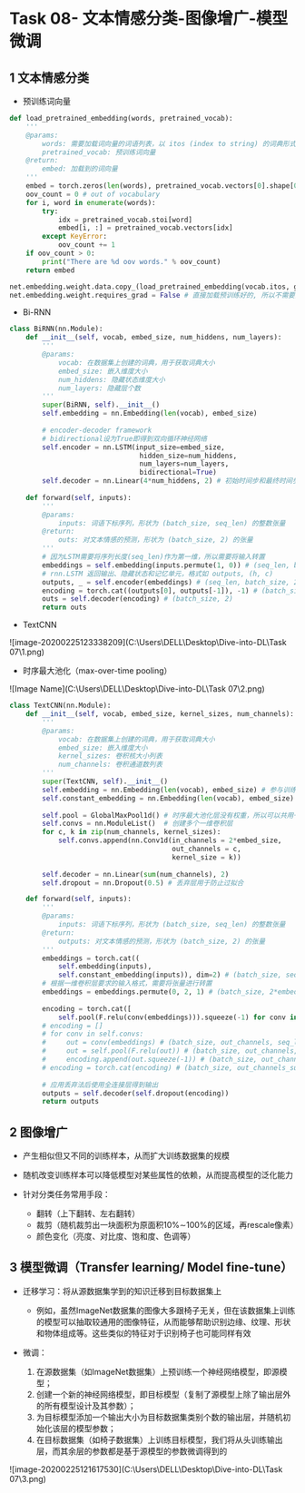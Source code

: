# Task 08- 文本情感分类-图像增广-模型微调

## 1 文本情感分类

* 预训练词向量

```python
def load_pretrained_embedding(words, pretrained_vocab):
    '''
    @params:
        words: 需要加载词向量的词语列表，以 itos (index to string) 的词典形式给出
        pretrained_vocab: 预训练词向量
    @return:
        embed: 加载到的词向量
    '''
    embed = torch.zeros(len(words), pretrained_vocab.vectors[0].shape[0]) # 初始化为0
    oov_count = 0 # out of vocabulary
    for i, word in enumerate(words):
        try:
            idx = pretrained_vocab.stoi[word]
            embed[i, :] = pretrained_vocab.vectors[idx]
        except KeyError:
            oov_count += 1
    if oov_count > 0:
        print("There are %d oov words." % oov_count)
    return embed

net.embedding.weight.data.copy_(load_pretrained_embedding(vocab.itos, glove_vocab))
net.embedding.weight.requires_grad = False # 直接加载预训练好的, 所以不需要更新它
```

* Bi-RNN

```python
class BiRNN(nn.Module):
    def __init__(self, vocab, embed_size, num_hiddens, num_layers):
        '''
        @params:
            vocab: 在数据集上创建的词典，用于获取词典大小
            embed_size: 嵌入维度大小
            num_hiddens: 隐藏状态维度大小
            num_layers: 隐藏层个数
        '''
        super(BiRNN, self).__init__()
        self.embedding = nn.Embedding(len(vocab), embed_size)
        
        # encoder-decoder framework
        # bidirectional设为True即得到双向循环神经网络
        self.encoder = nn.LSTM(input_size=embed_size, 
                                hidden_size=num_hiddens, 
                                num_layers=num_layers,
                                bidirectional=True)
        self.decoder = nn.Linear(4*num_hiddens, 2) # 初始时间步和最终时间步的隐藏状态作为全连接层输入
        
    def forward(self, inputs):
        '''
        @params:
            inputs: 词语下标序列，形状为 (batch_size, seq_len) 的整数张量
        @return:
            outs: 对文本情感的预测，形状为 (batch_size, 2) 的张量
        '''
        # 因为LSTM需要将序列长度(seq_len)作为第一维，所以需要将输入转置
        embeddings = self.embedding(inputs.permute(1, 0)) # (seq_len, batch_size, d)
        # rnn.LSTM 返回输出、隐藏状态和记忆单元，格式如 outputs, (h, c)
        outputs, _ = self.encoder(embeddings) # (seq_len, batch_size, 2*h)
        encoding = torch.cat((outputs[0], outputs[-1]), -1) # (batch_size, 4*h)
        outs = self.decoder(encoding) # (batch_size, 2)
        return outs
```

* TextCNN

![image-20200225123338209](C:\Users\DELL\Desktop\Dive-into-DL\Task 07\1.png)

* 时序最大池化（max-over-time pooling）

![Image Name](C:\Users\DELL\Desktop\Dive-into-DL\Task 07\2.png)



```python
class TextCNN(nn.Module):
    def __init__(self, vocab, embed_size, kernel_sizes, num_channels):
        '''
        @params:
            vocab: 在数据集上创建的词典，用于获取词典大小
            embed_size: 嵌入维度大小
            kernel_sizes: 卷积核大小列表
            num_channels: 卷积通道数列表
        '''
        super(TextCNN, self).__init__()
        self.embedding = nn.Embedding(len(vocab), embed_size) # 参与训练的嵌入层
        self.constant_embedding = nn.Embedding(len(vocab), embed_size) # 不参与训练的嵌入层
        
        self.pool = GlobalMaxPool1d() # 时序最大池化层没有权重，所以可以共用一个实例
        self.convs = nn.ModuleList()  # 创建多个一维卷积层
        for c, k in zip(num_channels, kernel_sizes):
            self.convs.append(nn.Conv1d(in_channels = 2*embed_size, 
                                        out_channels = c, 
                                        kernel_size = k))
            
        self.decoder = nn.Linear(sum(num_channels), 2)
        self.dropout = nn.Dropout(0.5) # 丢弃层用于防止过拟合

    def forward(self, inputs):
        '''
        @params:
            inputs: 词语下标序列，形状为 (batch_size, seq_len) 的整数张量
        @return:
            outputs: 对文本情感的预测，形状为 (batch_size, 2) 的张量
        '''
        embeddings = torch.cat((
            self.embedding(inputs), 
            self.constant_embedding(inputs)), dim=2) # (batch_size, seq_len, 2*embed_size)
        # 根据一维卷积层要求的输入格式，需要将张量进行转置
        embeddings = embeddings.permute(0, 2, 1) # (batch_size, 2*embed_size, seq_len)
        
        encoding = torch.cat([
            self.pool(F.relu(conv(embeddings))).squeeze(-1) for conv in self.convs], dim=1)
        # encoding = []
        # for conv in self.convs:
        #     out = conv(embeddings) # (batch_size, out_channels, seq_len-kernel_size+1)
        #     out = self.pool(F.relu(out)) # (batch_size, out_channels, 1)
        #     encoding.append(out.squeeze(-1)) # (batch_size, out_channels)
        # encoding = torch.cat(encoding) # (batch_size, out_channels_sum)
        
        # 应用丢弃法后使用全连接层得到输出
        outputs = self.decoder(self.dropout(encoding))
        return outputs
```



## 2 图像增广

* 产生相似但又不同的训练样本，从而扩大训练数据集的规模
* 随机改变训练样本可以降低模型对某些属性的依赖，从而提高模型的泛化能力

* 针对分类任务常用手段：

  * 翻转（上下翻转、左右翻转）
  * 裁剪（随机裁剪出一块面积为原面积10%∼100%的区域，再rescale像素）
  * 颜色变化（亮度、对比度、饱和度、色调等）

  

## 3 模型微调（Transfer learning/ Model fine-tune）

* 迁移学习：将从源数据集学到的知识迁移到目标数据集上
  * 例如，虽然ImageNet数据集的图像大多跟椅子无关，但在该数据集上训练的模型可以抽取较通用的图像特征，从而能够帮助识别边缘、纹理、形状和物体组成等。这些类似的特征对于识别椅子也可能同样有效

* 微调：
  1. 在源数据集（如ImageNet数据集）上预训练一个神经网络模型，即源模型；
  2. 创建一个新的神经网络模型，即目标模型（复制了源模型上除了输出层外的所有模型设计及其参数）；
  3. 为目标模型添加一个输出大小为目标数据集类别个数的输出层，并随机初始化该层的模型参数；
  4. 在目标数据集（如椅子数据集）上训练目标模型，我们将从头训练输出层，而其余层的参数都是基于源模型的参数微调得到的

![image-20200225121617530](C:\Users\DELL\Desktop\Dive-into-DL\Task 07\3.png)